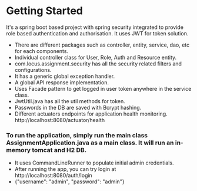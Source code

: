 # Getting Started

It's a spring boot based project with spring security integrated to provide role based authentication and authorisation.
It uses JWT for token solution.

* There are different packages such as controller, entity, service, dao, etc for each components.
* Individual controller class for User, Role, Auth and Resource entity.
* com.locus.assignment.security has all the security related filters and configurations.
* It has a generic global exception handler.
* A global API response implementation.
* Uses Facade pattern to get logged in user token anywhere in the service class.
* JwtUtil.java has all the util methods for token.
* Passwords in the DB are saved with Bcrypt hashing.
* Different actuators endpoints for application health monitoring.
http://localhost:8080/actuator/health

### To run the application, simply run the main class AssignmentApplication.java as a main class. It will run an in-memory tomcat and H2 DB.

* It uses CommandLineRunner to populate initial admin credentials.
* After running the app, you can try login at http://localhost:8080/auth/login
* {"username": "admin", 
"password": "admin"}